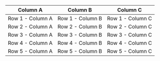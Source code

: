 | Column A         | Column B         | Column C         |
| ---------------- | ---------------- | ---------------- |
| Row 1 - Column A | Row 1 - Column B | Row 1 - Column C |
| Row 2 - Column A | Row 2 - Column B | Row 2 - Column C |
| Row 3 - Column A | Row 3 - Column B | Row 3 - Column C |
| Row 4 - Column A | Row 4 - Column B | Row 4 - Column C |
| Row 5 - Column A | Row 5 - Column B | Row 5 - Column C |
